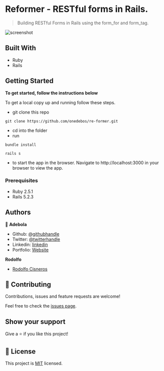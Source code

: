 # Reformer - RESTful forms in Rails.

> Building RESTful Forms in Rails using the form_for and form_tag. 

![screenshot](./app_screenshot.png)

## Built With

- Ruby
- Rails

## Getting Started

**To get started, follow the instructions below**

To get a local copy up and running follow these steps.

- git clone this repo

```
git clone https://github.com/onedebos/re-former.git
```
- cd into the folder
- run

```
bundle install
```
```
rails s
```

- to start the app in the browser. Navigate to http://localhost:3000 in your browser to view the app.

### Prerequisites
- Ruby 2.5.1
- Rails 5.2.3

## Authors
👤 **Adebola**

- Github: [@githubhandle](https://github.com/onedebos)
- Twitter: [@twitterhandle](https://twitter.com/debosthefirst)
- Linkedin: [linkedin](https://www.linkedin.com/in/adebola-niran/)
- Portfolio: [Website](https://elegant-borg-4081b7.netlify.com/#)

**Rodolfo**
- [Rodolfo Cisneros](https://github.com/rociac)

## 🤝 Contributing

Contributions, issues and feature requests are welcome!

Feel free to check the [issues page](issues/).

## Show your support

Give a ⭐️ if you like this project!

## 📝 License

This project is [MIT](lic.url) licensed.





